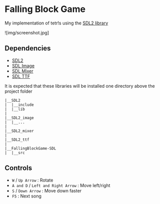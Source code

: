 # Falling Block Game

My implementation of tetr!s using the [SDL2 library](https://www.libsdl.org/)

![img/screenshot.jpg]

## Dependencies

- [SDL2](https://github.com/libsdl-org/SDL)
- [SDL Image](https://github.com/libsdl-org/SDL_image)
- [SDL Mixer](https://github.com/libsdl-org/SDL_mixer)
- [SDL TTF](https://github.com/libsdl-org/SDL_ttf)

It is expected that these libraries will be installed one directory above the project folder

```
|__SDL2
|  |__include
|  |__lib
|
|__SDL2_image
|  |__...
|
|__SDL2_mixer
|
|__SDL2_ttf
|
|__FallingBlockGame-SDL
|  |__src
```

## Controls

- `W` / `Up Arrow` : Rotate
- `A and D` / `Left and Right Arrow` : Move left/right
- `S` / `Down Arrow` : Move down faster
- `F5` : Next song